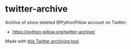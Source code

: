 # twitter-archive

Archive of since-deleted @PythonPillow account on Twitter:

* https://python-pillow.org/twitter-archive/

Made with [this Twitter archiving tool](https://tinysubversions.com/twitter-archive/make-your-own/).
